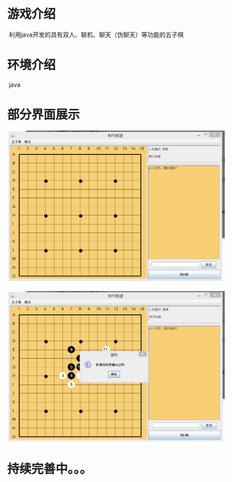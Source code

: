 # 游戏介绍

​	利用java开发的具有双人、联机、聊天（伪聊天）等功能的五子棋

# 环境介绍

​	java

# 部分界面展示

![开局](./1.JPG)

![结束](./2.JPG)

# 持续完善中。。。

